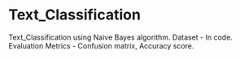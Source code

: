 # Text_Classification
Text_Classification using Naive Bayes algorithm. 
Dataset - In code.
Evaluation Metrics - Confusion matrix, Accuracy score.
